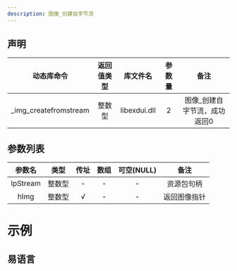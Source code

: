 ```yaml
---
description: 图像_创建自字节流
---
```



## 声明

|动态库命令| 返回值类型|库文件名|参数量| 备注|
|:--:|:--:|:--:|:--:|:--:|
| _img_createfromstream |  整数型 |  libexdui.dll | 2 | 图像_创建自字节流，成功返回0 |

## 参数列表

|  参数名  |  类型  | 传址 | 数组 | 可空(NULL) |     备注     |
| :------: | :----: | :--: | :--: | :--------: | :----------: |
| lpStream | 整数型 |  -   |  -   |     -      |  资源包句柄  |
|   hImg   | 整数型 |  √   |  -   |     -      | 返回图像指针 |


# 示例

## 易语言


